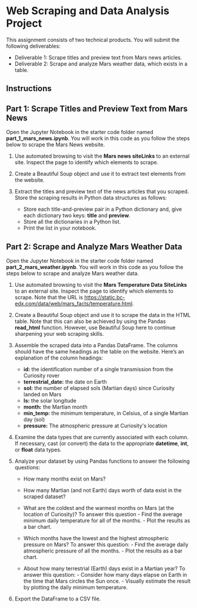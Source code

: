 # Web Scraping and Data Analysis Project

This assignment consists of two technical products. You will submit the following deliverables:

- Deliverable 1: Scrape titles and preview text from Mars news articles.
- Deliverable 2: Scrape and analyze Mars weather data, which exists in a table.

## Instructions
## Part 1: Scrape Titles and Preview Text from Mars News
Open the Jupyter Notebook in the starter code folder named **part_1_mars_news.ipynb**. You will work in this code as you follow the steps below to scrape the Mars News website.

1. Use automated browsing to visit the **Mars news siteLinks** to an external site. Inspect the page to identify which elements to scrape.
2. Create a Beautiful Soup object and use it to extract text elements from the website.
3. Extract the titles and preview text of the news articles that you scraped. Store the scraping results in Python data structures as follows:

    - Store each title-and-preview pair in a Python dictionary and, give each dictionary two keys: **title** and **preview**.
    - Store all the dictionaries in a Python list.
    - Print the list in your notebook.

## Part 2: Scrape and Analyze Mars Weather Data
Open the Jupyter Notebook in the starter code folder named **part_2_mars_weather.ipynb**. You will work in this code as you follow the steps below to scrape and analyze Mars weather data.

1. Use automated browsing to visit the **Mars Temperature Data SiteLinks** to an external site. Inspect the page to identify which elements to scrape. Note that the URL is https://static.bc-edx.com/data/web/mars_facts/temperature.html.
2. Create a Beautiful Soup object and use it to scrape the data in the HTML table. Note that this can also be achieved by using the Pandas **read_html** function. However, use Beautiful Soup here to continue sharpening your web scraping skills.
3. Assemble the scraped data into a Pandas DataFrame. The columns should have the same headings as the table on the website. Here’s an explanation of the column headings:

     - **id:** the identification number of a single transmission from the Curiosity rover
     - **terrestrial_date:** the date on Earth
     - **sol:** the number of elapsed sols (Martian days) since Curiosity landed on Mars
     - **ls:** the solar longitude
     - **month:** the Martian month
     - **min_temp:** the minimum temperature, in Celsius, of a single Martian day (sol)
     - **pressure:** The atmospheric pressure at Curiosity's location

4. Examine the data types that are currently associated with each column. If necessary, cast (or convert) the data to the appropriate **datetime**, **int**, or **float** data types.
   
6. Analyze your dataset by using Pandas functions to answer the following questions:
    - How many months exist on Mars?
    - How many Martian (and not Earth) days worth of data exist in the scraped dataset?
    - What are the coldest and the warmest months on Mars (at the location of Curiosity)? To answer this question
          - Find the average minimum daily temperature for all of the months.
          - Plot the results as a bar chart.

    - Which months have the lowest and the highest atmospheric pressure on Mars? To answer this question:
          - Find the average daily atmospheric pressure of all the months.
          - Plot the results as a bar chart.

    - About how many terrestrial (Earth) days exist in a Martian year? To answer this question:
          - Consider how many days elapse on Earth in the time that Mars circles the Sun once.
          - Visually estimate the result by plotting the daily minimum temperature.

7. Export the DataFrame to a CSV file.
